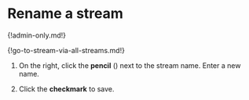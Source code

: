 # Rename a stream

{!admin-only.md!}

{!go-to-stream-via-all-streams.md!}

1. On the right, click the **pencil** (<i class="icon-vector-pencil"></i>)
   next to the stream name. Enter a new name.

1. Click the **checkmark** to save.
